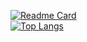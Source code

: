 [![Readme Card](https://github-readme-stats.vercel.app/api/pin/?username=rael-g&repo=Transferer&theme=radical)]((https://github.com/Rael-G/Transferer))  
[![Top Langs](https://github-readme-stats.vercel.app/api/top-langs/?username=rael-g&layout=compact&show_icons=true&theme=radical)](https://github.com/anuraghazra/github-readme-stats)
<!--
**Rael-G/Rael-G** is a ✨ _special_ ✨ repository because its `README.md` (this file) appears on your GitHub profile.

Here are some ideas to get you started:

- 🔭 I’m currently working on ...
- 🌱 I’m currently learning ...
- 👯 I’m looking to collaborate on ...
- 🤔 I’m looking for help with ...
- 💬 Ask me about ...
- 📫 How to reach me: ...
- 😄 Pronouns: ...
- ⚡ Fun fact: ...
-->
